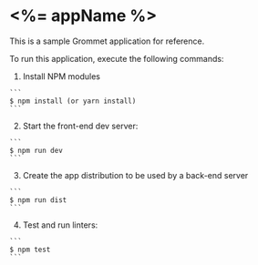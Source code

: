 # <%= appName %>

This is a sample Grommet application for reference.

To run this application, execute the following commands:

  1. Install NPM modules

    ```
    $ npm install (or yarn install)
    ```

  2. Start the front-end dev server:

    ```
    $ npm run dev
    ```

  3. Create the app distribution to be used by a back-end server

    ```
    $ npm run dist
    ```

  4. Test and run linters:

    ```
    $ npm test
    ```
